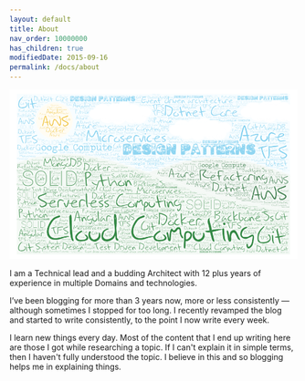 ```yaml
---
layout: default
title: About
nav_order: 10000000
has_children: true
modifiedDate: 2015-09-16
permalink: /docs/about
---
```

![Skill set ](\assets\images\skillset-cloud.png)

I am a Technical lead and a budding Architect with 12 plus years of experience in multiple Domains and technologies.

I’ve been blogging for more than 3 years now, more or less consistently — although sometimes I stopped for too long. I recently revamped the blog and started to write consistently, to the point I now write every week.

I learn new things every day. Most of the content that I end up writing here are those I got while researching a topic.
If I can't explain it in simple terms, then I haven't fully understood the topic. I believe in this and so blogging helps me in explaining things.
